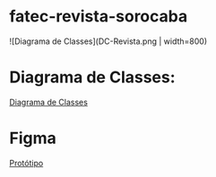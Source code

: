 # fatec-revista-sorocaba

![Diagrama de Classes](DC-Revista.png | width=800)

# Diagrama de Classes:
[Diagrama de Classes](https://lucid.app/lucidchart/13f32f2c-1878-48e7-98cf-152d633e30b0/edit?viewport_loc=-404%2C-30%2C3072%2C1508%2C0_0&invitationId=inv_6fbaafd9-1081-4b25-8676-438734a5b4e4)

# Figma
[Protótipo](https://www.figma.com/file/j0XSvaCJzpOODpHskzNsQ9/Revista-Fatec?node-id=208%3A1029)

